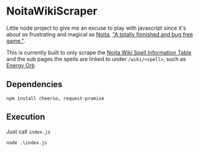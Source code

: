 # NoitaWikiScraper

Little node project to give me an excuse to play with javascript since it's about as frustrating and magical as [Noita](https://noitagame.com/), ["A totally finnished and bug free game."](https://noitagame.com/release_notes/).

This is currently built to only scrape the [Noita Wiki Spell Information Table](https://noita.fandom.com/wiki/Spell_Information_Table) and the sub pages the spells are linked to under `/wiki/<spell>`, such as [Energy Orb](https://noita.fandom.com/wiki/Energy_Orb)

## Dependencies

```
npm install cheerio, request-promise
```

## Execution

Just call `index.js`

```
node .\index.js
```
